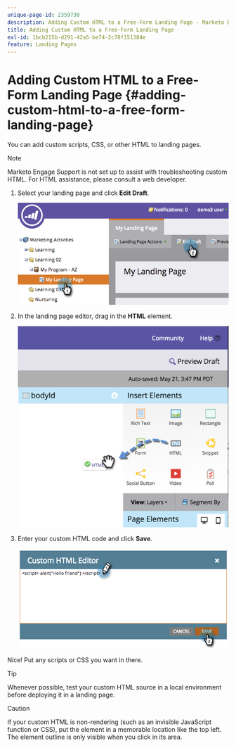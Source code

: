 ```yaml
---
unique-page-id: 2359730
description: Adding Custom HTML to a Free-Form Landing Page - Marketo Docs - Product Documentation
title: Adding Custom HTML to a Free-Form Landing Page
exl-id: 1bcb215b-d291-42a5-be74-2c78f151384e
feature: Landing Pages
---
```

# Adding Custom HTML to a Free-Form Landing Page {#adding-custom-html-to-a-free-form-landing-page}

You can add custom scripts, CSS, or other HTML to landing pages.

>[!NOTE]
>
>Marketo Engage Support is not set up to assist with troubleshooting custom HTML. For HTML assistance, please consult a web developer.

1. Select your landing page and click **Edit Draft**.

   ![](assets/image2014-9-17-12-3a2-3a15.png)

1. In the landing page editor, drag in the **HTML** element.

   ![](assets/image2015-5-21-15-3a52-3a42.png)

1. Enter your custom HTML code and click **Save**.

   ![](assets/image2014-9-17-12-3a3-3a39.png)

Nice! Put any scripts or CSS you want in there.

>[!TIP]
>
>Whenever possible, test your custom HTML source in a local environment before deploying it in a landing page.

>[!CAUTION]
>
>If your custom HTML is non-rendering (such as an invisible JavaScript function or CSS), put the element in a memorable location like the top left. The element outline is only visible when you click in its area.
